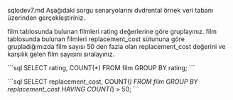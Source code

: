 sqlodev7.md
Aşağıdaki sorgu senaryolarını dvdrental örnek veri tabanı üzerinden gerçekleştiriniz.

film tablosunda bulunan filmleri rating değerlerine göre gruplayınız.
film tablosunda bulunan filmleri replacement_cost sütununa göre grupladığımızda film sayısı 50 den fazla olan replacement_cost değerini ve karşılık gelen film sayısını sıralayınız.

´´´sql
SELECT rating, COUNT(\*) FROM film
GROUP BY rating;
´´´

´´´sql
SELECT replacement_cost, COUNT(_) FROM film
GROUP BY replacement_cost
HAVING COUNT(_) > 50;
´´´
